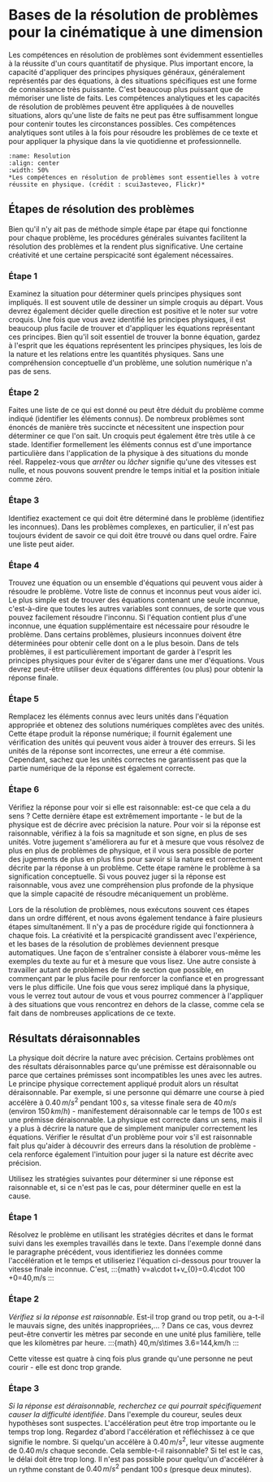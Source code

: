 # Bases de la résolution de problèmes pour la cinématique à une dimension
Les compétences en résolution de problèmes sont évidemment essentielles à la réussite d'un cours quantitatif de physique. Plus important encore, la capacité d'appliquer des principes physiques généraux, généralement représentés par des équations, à des situations spécifiques est une forme de connaissance très puissante. C'est beaucoup plus puissant que de mémoriser une liste de faits. Les compétences analytiques et les capacités de résolution de problèmes peuvent être appliquées à de nouvelles situations, alors qu'une liste de faits ne peut pas être suffisamment longue pour contenir toutes les circonstances possibles. Ces compétences analytiques sont utiles à la fois pour résoudre les problèmes de ce texte et pour appliquer la physique dans la vie quotidienne et professionnelle.
```{figure} figures/Resolution.jpg
:name: Resolution
:align: center
:width: 50%
*Les compétences en résolution de problèmes sont essentielles à votre réussite en physique. (crédit : scui3asteveo, Flickr)*
```

## Étapes de résolution des problèmes
Bien qu'il n'y ait pas de méthode simple étape par étape qui fonctionne pour chaque problème, les procédures générales suivantes facilitent la résolution des problèmes et la rendent plus significative. Une certaine créativité et une certaine perspicacité sont également nécessaires.

### Étape 1
Examinez la situation pour déterminer quels principes physiques sont impliqués. Il est souvent utile de dessiner un simple croquis au départ. Vous devrez également décider quelle direction est positive et le noter sur votre croquis. Une fois que vous avez identifié les principes physiques, il est beaucoup plus facile de trouver et d'appliquer les équations représentant ces principes. Bien qu'il soit essentiel de trouver la bonne équation, gardez à l'esprit que les équations représentent les principes physiques, les lois de la nature et les relations entre les quantités physiques. Sans une compréhension conceptuelle d'un problème, une solution numérique n'a pas de sens.

### Étape 2
Faites une liste de ce qui est donné ou peut être déduit du problème comme indiqué (identifier les éléments connus). De nombreux problèmes sont énoncés de manière très succincte et nécessitent une inspection pour déterminer ce que l'on sait. Un croquis peut également être très utile à ce stade. Identifier formellement les éléments connus est d'une importance particulière dans l'application de la physique à des situations du monde réel. Rappelez-vous que *arrêter* ou *lâcher* signifie qu'une des vitesses est nulle, et nous pouvons souvent prendre le temps initial et la position initiale comme zéro.

### Étape 3
Identifiez exactement ce qui doit être déterminé dans le problème (identifiez les inconnues). Dans les problèmes complexes, en particulier, il n'est pas toujours évident de savoir ce qui doit être trouvé ou dans quel ordre. Faire une liste peut aider.

### Étape 4
Trouvez une équation ou un ensemble d'équations qui peuvent vous aider à résoudre le problème. Votre liste de connus et inconnus peut vous aider ici. Le plus simple est de trouver des équations contenant une seule inconnue, c'est-à-dire que toutes les autres variables sont connues, de sorte que vous pouvez facilement résoudre l'inconnu. Si l'équation contient plus d'une inconnue, une équation supplémentaire est nécessaire pour résoudre le problème. Dans certains problèmes, plusieurs inconnues doivent être déterminées pour obtenir celle dont on a le plus besoin. Dans de tels problèmes, il est particulièrement important de garder à l'esprit les principes physiques pour éviter de s'égarer dans une mer d'équations. Vous devrez peut-être utiliser deux équations différentes (ou plus) pour obtenir la réponse finale.

### Étape 5
Remplacez les éléments connus avec leurs unités dans l'équation appropriée et obtenez des solutions numériques complètes avec des unités. Cette étape produit la réponse numérique; il fournit également une vérification des unités qui peuvent vous aider à trouver des erreurs. Si les unités de la réponse sont incorrectes, une erreur a été commise. Cependant, sachez que les unités correctes ne garantissent pas que la partie numérique de la réponse est également correcte.

### Étape 6
Vérifiez la réponse pour voir si elle est raisonnable: est-ce que cela a du sens ? Cette dernière étape est extrêmement importante - le but de la physique est de décrire avec précision la nature. Pour voir si la réponse est raisonnable, vérifiez à la fois sa magnitude et son signe, en plus de ses unités. Votre jugement s'améliorera au fur et à mesure que vous résolvez de plus en plus de problèmes de physique, et il vous sera possible de porter des jugements de plus en plus fins pour savoir si la nature est correctement décrite par la réponse à un problème. Cette étape ramène le problème à sa signification conceptuelle. Si vous pouvez juger si la réponse est raisonnable, vous avez une compréhension plus profonde de la physique que la simple capacité de résoudre mécaniquement un problème.

Lors de la résolution de problèmes, nous exécutons souvent ces étapes dans un ordre différent, et nous avons également tendance à faire plusieurs étapes simultanément. Il n'y a pas de procédure rigide qui fonctionnera à chaque fois. La créativité et la perspicacité grandissent avec l'expérience, et les bases de la résolution de problèmes deviennent presque automatiques. Une façon de s'entraîner consiste à élaborer vous-même les exemples du texte au fur et à mesure que vous lisez. Une autre consiste à travailler autant de problèmes de fin de section que possible, en commençant par le plus facile pour renforcer la confiance et en progressant vers le plus difficile. Une fois que vous serez impliqué dans la physique, vous le verrez tout autour de vous et vous pourrez commencer à l'appliquer à des situations que vous rencontrez en dehors de la classe, comme cela se fait dans de nombreuses applications de ce texte.

## Résultats déraisonnables
La physique doit décrire la nature avec précision. Certains problèmes ont des résultats déraisonnables parce qu'une prémisse est déraisonnable ou parce que certaines prémisses sont incompatibles les unes avec les autres. Le principe physique correctement appliqué produit alors un résultat déraisonnable. Par exemple, si une personne qui démarre une course à pied accélère à $0.40\,m/s^{2}$ pendant $100\,s$, sa vitesse finale sera de $40\,m/s$ (environ $150\,km/h$) - manifestement déraisonnable car le temps de $100\,s$ est une prémisse déraisonnable. La physique est correcte dans un sens, mais il y a plus à décrire la nature que de simplement manipuler correctement les équations. Vérifier le résultat d'un problème pour voir s'il est raisonnable fait plus qu'aider à découvrir des erreurs dans la résolution de problème - cela renforce également l'intuition pour juger si la nature est décrite avec précision.

Utilisez les stratégies suivantes pour déterminer si une réponse est raisonnable et, si ce n'est pas le cas, pour déterminer quelle en est la cause.

### Étape 1
Résolvez le problème en utilisant les stratégies décrites et dans le format suivi dans les exemples travaillés dans le texte. Dans l'exemple donné dans le paragraphe précédent, vous identifieriez les données comme l'accélération et le temps et utiliseriez l'équation ci-dessous pour trouver la vitesse finale inconnue. C'est,
:::{math}
v=a\cdot t+v_{0}=0.4\cdot 100 +0=40\,m/s
:::

### Étape 2
*Vérifiez si la réponse est raisonnable*. Est-il trop grand ou trop petit, ou a-t-il le mauvais signe, des unités inappropriées,... ? Dans ce cas, vous devrez peut-être convertir les mètres par seconde en une unité plus familière, telle que les kilomètres par heure.
:::{math}
40\,m/s\times 3.6=144\,km/h
:::

Cette vitesse est quatre à cinq fois plus grande qu'une personne ne peut courir - elle est donc trop grande.

### Étape 3
*Si la réponse est déraisonnable, recherchez ce qui pourrait spécifiquement causer la difficulté identifiée*. Dans l'exemple du coureur, seules deux hypothèses sont suspectes. L'accélération peut être trop importante ou le temps trop long. Regardez d'abord l'accélération et réfléchissez à ce que signifie le nombre. Si quelqu'un accélère à $0.40\,m/s^{2}$, leur vitesse augmente de $0.40\,m/s$ chaque seconde. Cela semble-t-il raisonnable? Si tel est le cas, le délai doit être trop long. Il n'est pas possible pour quelqu'un d'accélérer à un rythme constant de $0.40\,m/s^{2}$  pendant $100\,s$ (presque deux minutes).
